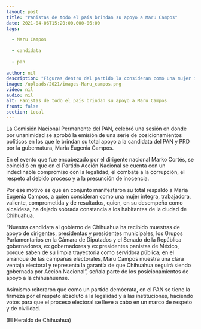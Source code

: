 ```yaml
---
layout: post
title: "Panistas de todo el país brindan su apoyo a Maru Campos"
date: 2021-04-06T15:20:00.000-06:00
tags:
  
  - Maru Campos
  
  - candidata
  
  - pan
  
author: nil
description: "Figuras dentro del partido la consideran como una mujer íntegra, trabajadora, valiente, comprometida y de resultados"
image: /uploads/2021/images-Maru_campos.png
video: nil
audio: nil
alt: Panistas de todo el país brindan su apoyo a Maru Campos
front: false
section: Local
---
```


La Comisión Nacional Permanente del PAN, celebró una sesión en donde por unanimidad se aprobó la emisión de una serie de posicionamientos políticos en los que le brindan su total apoyo a la candidata del PAN y PRD por la gubernatura, María Eugenia Campos.

En el evento que fue encabezado por el dirigente nacional Marko Cortés, se coincidió en que en el Partido Acción Nacional se cuenta con un indeclinable compromiso con la legalidad, el combate a la corrupción, el respeto al debido proceso y a la presunción de inocencia.

Por ese motivo es que en conjunto manifestaron su total respaldo a María Eugenia Campos, a quien consideran como una mujer íntegra, trabajadora, valiente, comprometida y de resultados, quien, en su desempeño como alcaldesa, ha dejado sobrada constancia a los habitantes de la ciudad de Chihuahua.

“Nuestra candidata al gobierno de Chihuahua ha recibido muestras de apoyo de dirigentes, presidentas y presidentes municipales, los Grupos Parlamentarios en la Cámara de Diputados y el Senado de la República gobernadores, ex gobernadores y ex presidentes panistas de México, porque saben de su limpia trayectoria como servidora pública; en el arranque de las campañas electorales, Maru Campos muestra una clara ventaja electoral y representa la garantía de que Chihuahua seguirá siendo gobernada por Acción Nacional”, señala parte de los posicionamientos de apoyo a la chihuahuense.

Asimismo reiteraron que como un partido demócrata, en el PAN se tiene la firmeza por el respeto absoluto a la legalidad y a las instituciones, haciendo votos para que el proceso electoral se lleve a cabo en un marco de respeto y de civilidad.

(El Heraldo de Chihuahua)